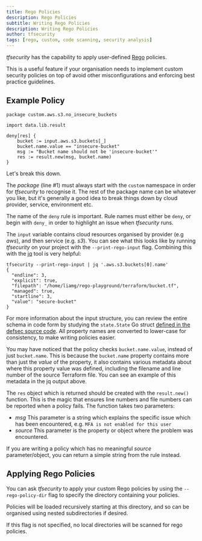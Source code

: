 ```yaml
---
title: Rego Policies
description: Rego Policies
subtitle: Writing Rego Policies
description: Writing Rego Policies
author: tfsecurity
tags: [rego, custom, code scanning, security analysis]
---
```


_tfsecurity_ has the capability to apply user-defined [Rego](https://www.openpolicyagent.org/docs/latest/policy-language/) policies.

This is a useful feature if your organisation needs to implement custom security policies on top of avoid other misconfigurations and enforcing best practice guidelines.

## Example Policy

```rego
package custom.aws.s3.no_insecure_buckets

import data.lib.result

deny[res] {
    bucket := input.aws.s3.buckets[_]
    bucket.name.value == "insecure-bucket"
    msg := "Bucket name should not be 'insecure-bucket'"
    res := result.new(msg, bucket.name)
}
```

Let's break this down.

The _package_ (line #1) must always start with the `custom` namespace in order for _tfsecurity_ to recognise it. The rest of the package name can be whatever you like, but it's generally a good idea to break things down by cloud provider, service, environment etc.

The name of the `deny` rule is important. Rule names must either be `deny`, or begin with `deny_` in order to highlight an issue when _tfsecurity_ runs.

The `input` variable contains cloud resources organised by provider (e.g _aws_), and then service (e.g. _s3_). You can see what this looks like by running _tfsecurity_ on your project with the `--print-rego-input` flag. Combining this with the [jq](https://stedolan.github.io/jq/) tool is very helpful:

```console
tfsecurity --print-rego-input | jq '.aws.s3.buckets[0].name'
{
  "endline": 3,
  "explicit": true,
  "filepath": "/home/liamg/rego-playground/terraform/bucket.tf",
  "managed": true,
  "startline": 3,
  "value": "secure-bucket"
}
```

For more information about the input structure, you can review the entire schema in code form by studying the `state.State` Go struct [defined in the defsec source code](https://github.com/khulnasoft-lab/defsec/blob/master/state/state.go#L18-L28). All property names are converted to lower-case for consistency, to make writing policies easier.

You may have noticed that the policy checks `bucket.name.value`, instead of just `bucket.name`. This is because the `bucket.name` property contains more than just the _value_ of the property, it also contains various metadata about where this property value was defined, including the filename and line number of the source Terraform file. You can see an example of this metadata in the jq output above.

The `res` object which is returned should be created with the `result.new()` function. This is the magic that ensures line numbers and file numbers can be reported when a policy fails. The function takes two parameters:

- _msg_ This parameter is a string which explains the specific issue which has been encountered, e.g. `MFA is not enabled for this user`
- _source_ This parameter is the property or object where the problem was encountered.

If you are writing a policy which has no meaningful _source_ parameter/object, you can return a simple string from the rule instead.

## Applying Rego Policies

You can ask _tfsecurity_ to apply your custom Rego policies by using the `--rego-policy-dir` flag to specify the directory containing your policies. 

Policies will be loaded recursively starting at this directory, and so can be organised using nested subdirectories if desired.

If this flag is not specified, no local directories will be scanned for rego policies.
